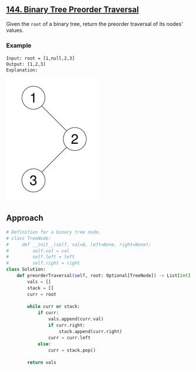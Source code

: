 ## [144. Binary Tree Preorder Traversal](https://leetcode.com/problems/binary-tree-preorder-traversal/description/?envType=problem-list-v2&envId=r27zde7r)

Given the `root` of a binary tree, return the preorder traversal of its nodes' values.

### Example

```
Input: root = [1,null,2,3]
Output: [1,2,3]
Explanation:
```

![](example-1.png)

## Approach

```python
# Definition for a binary tree node.
# class TreeNode:
#     def __init__(self, val=0, left=None, right=None):
#         self.val = val
#         self.left = left
#         self.right = right
class Solution:
    def preorderTraversal(self, root: Optional[TreeNode]) -> List[int]:
        vals = []
        stack = []
        curr = root

        while curr or stack:
            if curr:
                vals.append(curr.val)
                if curr.right:
                    stack.append(curr.right)
                curr = curr.left
            else:
                curr = stack.pop()

        return vals
```
